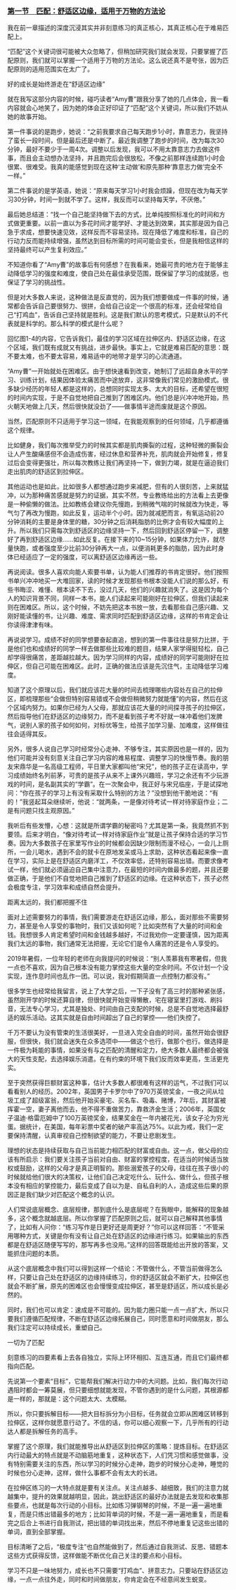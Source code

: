 ### [第一节　匹配：舒适区边缘，适用于万物的方法论](part0002.html#sigil_toc_id_18)

我在前一章描述的深度沉浸其实并非刻意练习的真正核心，其真正核心在于难易匹配上。

“匹配”这个关键词很可能被大众忽略了，但稍加研究我们就会发现，只要掌握了匹配原则，我们就可以掌握一个适用于万物的方法论。这么说还真不是夸张，因为匹配原则的适用范围实在太广了。

好的成长是始终游走在“舒适区边缘”

就在我写这部分内容的时候，碰巧读者“Amy曹”跟我分享了她的几点体会，我一看内容就会心地笑了，因为她的体会正好印证了“匹配”这个关键词，所以我们不妨从她的故事开始。

第一件事说的是跑步，她说：“之前我要求自己每天跑步1小时，靠意志力，我坚持了蛮长一段时间，但是最后还是中断了。最近我调整了跑步的时间，改为每次30分钟，最好不要少于一周4次。调整以后发现，我可以不用太靠意志力去做这件事，而且会主动想办法坚持，并且跑完后会很放松，不像之前那样连续跑1小时会很累、很难受。我真的能感觉到现在这种‘主动做’和原先那种‘靠意志力做’完全不一样。”

第二件事说的是学英语，她说：“原来每天学习1小时我会烦躁，但现在改为每天学习30分钟，时间一到就不学了。这样，我反而可以坚持每天学，不厌倦。”

最后她总结道：“找一个自己能坚持做下去的方式，比单纯按照标准化的时间和方式做更重要。以前一直以为多花时间才能学好、才能达到效果，其实那是因为自己急于求成，想要快速见效，这样反而不容易坚持。现在降低了难度和标准，自己的行动力反而能持续增强，虽然达到目标所需的时间可能会变长，但是我相信这样的坚持最终可以产生复利效应。”

不知道你看了“Amy曹”的故事后有何感想？在我看来，她最可贵的地方在于能够主动降低学习的强度和难度，使自己处在最佳承受范围，既保留了学习的成就感，也保证了学习的挑战性。

但是对大多数人来说，这种做法是反直觉的，因为我们想要做成一件事的时候，通常都会告诉自己要很努力、很拼，会给自己设定一个很高的标准，还会经常给自己“打鸡血”，告诉自己坚持就是胜利。这是我们默认的思考模式，只是默认的不代表就是科学的。那么科学的模式是什么呢？

回忆图1-4的内容，它告诉我们，最佳的学习区域在拉伸区内、舒适区边缘，在这个区域，我们既有成就又有挑战，进步最快。事实上，它就是难易匹配的意思：既不要太难，也不要太容易，难易适中的地带才是学习的心流通道。

“Amy曹”一开始就处在困难区。由于想快速看到改变，她制订了远超自身水平的学习、训练计划，结果因体验太痛苦而中途放弃，这非常像我们常见的激励模式。很多缺少经历的年轻人都是这样的，总想同时实现太多、太大的目标，还希望在很短的时间内实现，于是不自觉地把自己推到了困难区内。他们总是兴冲冲地开始，热火朝天地做上几天，然后很快就没劲了——做事情半途而废就是这个原因。

当然，匹配原则不只适用于学习这一领域，在我能观察到的任何领域，几乎都遵循这个规律。

比如健身，我们每次推举受力的时候其实都是肌肉撕裂的过程，这种轻微的撕裂会让人产生酸痛感但不会造成伤害，经过休息和营养补充，肌肉就会开始修复，修复过后会变得更强壮，所以每次教练让我们再坚持一下，做到力竭，就是在逼迫我们走出肌肉的舒适区到拉伸区。

其他运动也是如此，比如很多人都想通过跑步来减肥，但有的人很刻苦，上来就猛冲，以为那种痛苦感就是努力的证据，其实不然，专业教练给出的方法看上去更像是一种偷懒的做法。比如教练会建议你先慢跑，到稍微气喘的时候就改为快走，等气匀了再改为慢跑，如此反复，运动半个小时。因为就减肥而言，有氧运动前20分钟消耗的主要是身体里的糖，30分钟之后消耗脂肪的比例才会有较大幅度的上升。所以我们只需每次到舒适区的边缘坚持一下，然后回到舒适区停留一下，调整好了再到舒适区边缘……如此反复。在接下来的10~15分钟，如果体力允许，就尽量快跑，或者强度至少比前30分钟再大一点，以便消耗更多的脂肪，因为此时身体已经适应了一定的强度，可以离舒适区边缘再远一些。

再说阅读。很多人喜欢向能人索要书单，认为能人们推荐的书肯定很好。他们按照书单兴冲冲地买一大堆回家，读的时候才发现那些书根本没能人们说的那么好，有些书晦涩、难懂、根本读不下去，没过几天，他们的兴趣就消失了。这是因为每个人的知识背景不同，同样一本书，能人们读起来可能刚好在拉伸区，但我们读起来则在困难区。所以，这个时候，不妨先把这本书放一放，去看那些自己感兴趣、又刚好能读懂的书，让兴趣、难度、需求同时匹配到舒适区边缘，这样的书肯定会让你读得津津有味。

再说说学习。成绩不好的同学想要奋起直追，想到的第一件事往往是努力比拼，于是他们也和成绩好的同学一样去做那些比较难的题目，结果人家学得挺轻松，自己却学得很痛苦，差距越拉越大。因为学习同样的内容，成绩好的同学可能刚好在拉伸区，但自己可能在困难区。此时，正确的做法应该是先沉住气，主动降低学习难度。

知道了这个原理以后，我们就应该花大量的时间去梳理哪些内容处在自己的拉伸区，即梳理那些“会做但特别容易错或不会做但稍微努力就能懂”的内容，然后在这个区域内努力。如果你已经为人父母，那就应该花大量的时间探寻孩子的拉伸区，然后指导他们在舒适区的边缘努力，而不是看到孩子考不好就一味冲着他们发脾气，说别人家的孩子如何如何，对标优等生，给孩子加学习量、加难度，这样做往往会适得其反。

另外，很多人说自己学习时经常分心走神、不够专注，其实原因也是一样的，因为他们可能并没有刻意关注自己学习内容的难易程度、调整学习的快慢节奏。我的朋友宋鼎华是一名高级工程师，平日里大家都叫他“宋兄”，他的孩子正在读高中，学习成绩始终名列前茅，可贵的是孩子从来不上课外兴趣班，学习之余还有不少玩游戏的时间，是名副其实的“学霸”。在一次聚会中，我正好与宋兄临座，于是试探地问：“你在孩子的学习上有没有采取什么特别的方法？”没想到他干脆地说：“有的！”我竖起耳朵继续听，他说：“就两条，一是像对待考试一样对待家庭作业；二是有问题只找主观原因。”

我听后有些发懵，心想：这就是所谓学霸的秘密吗？尤其是第一条，我竟然抓不到要领。后来才明白，“像对待考试一样对待家庭作业”就是让孩子保持合适的学习节奏。因为大多数孩子在家里写作业的时候都会因缺少限制而漫不经心，一会儿上厕所，一会儿喝水，遇到不会的就卡在原地发呆或马上求助，这种状态看起来像一直在学习，实际上是在舒适区内磨洋工，不仅效率低，还特别容易出错。而要求像考试一样，他们就必须逼迫自己集中注意力，在最短的时间内做最多的题，并且还要做正确，于是他们不自觉地把自己推到了舒适区的边缘。在这种状态下，孩子必然会极度专注，学习效率和成绩自然会提升。

距离太远的，我们都把握不住

面对上述需要努力的事情，我们需要游走在舒适区边缘，那么，面对那些不需要努力，甚至是令人享受的事物时，我们又该如何呢？比如突然有了大量的时间和金钱。我想很多人肯定希望时间和金钱越多越好，不过我劝你一定要谨慎，因为距离我们太远的事物，我们通常无法把握，无论它们是令人痛苦的还是令人享受的。

2019年暑假，一位年轻的老师在向我提问的时候说：“别人羡慕我有寒暑假，但我一点也不喜欢，因为自己根本没有能力掌控这些大量的空余时间。不仅计划一个没实现，连作息时间也乱作一团。可以说，我对假期简直一点控制力都没有。”

很多学生也经常给我留言，说上了大学之后，一下子没有了高三时的那种紧张感，虽然刚开学的时候还算自律，但很快就开始变得懒散，宅在寝室里打游戏、刷抖音，无法专心学习，尤其是独处、时间由自己支配的时候，总是不自觉地选择最舒适的娱乐活动。这其实就是自由时间超出了自己的掌控——他们失控了。

千万不要认为没有管束的生活很美好，一旦进入完全自由的时间，虽然开始会很舒服，但很快，我们就会迷失在众多选项中——做这个也行，做那个也行。做选择是一件极为耗能的事情，如果没有与之匹配的清醒和定力，绝大多数人最终都会被强大的天性支配，去选择娱乐消遣。在有约束的环境下我们反而效率更高，生活更充实。

至于突然获得巨额财富这种事，估计大多数人都很难有这样的运气，不过我们可以看看别人的经历。2002年，英国男子卡罗尔中了970万英镑奖金，一夜之间从垃圾工成了超级富翁，然后他开始买豪宅、买名车、吸毒、赌博，7年后，其财富被挥霍一空，妻子离他而去，他不得不重做苦力，靠救济金生活；2006年，英国女子温迪·格雷厄姆中了100万英镑奖金，结果奖金在一年内被花光，该女子沦为穷光蛋。据统计，在美国，每年彩票中奖者的破产率高达75%。以此为戒，我们一定要保持清醒，认真审视自己控制欲望的能力，不要让悲剧发生。

理想的状态是持续获取与自己当前能力相匹配的财富或自由。这一点，做父母的应该有所启示：我们要关注孩子当前对自由、财富的掌控程度，在适当的时候适当放权或鼓励，这样的父母才是真正明智的。那些溺爱孩子的父母，往往在孩子很小的时候就给他们很大的决策权，让他们自己决定吃什么、玩什么、做什么，但孩子根本没有相应的掌控能力，最后变成了自以为是、自私自利的人，造成这些后果的原因正是我们缺少对匹配这个概念的认识。

人们常说底层概念、底层规律，那到底什么是底层呢？在我眼中，能解释的现象越多，这个概念就越底层。所以你掌握了匹配原则之后，就可以自己解释其他事情了，比如有人问你：“练习写作是日更好还是周更好？”你可以这样回答：“不管采用哪种方式，关键是你有没有让自己处在舒适区的边缘进行练习。如果输出的东西都是在舒适区随便写写的，那写再多也没用。”这样的回答既能给出开放的答案，又能抓住问题的本质。

从这个底层概念中我们可以得到这样一个结论：不管做什么，不管当前做得怎么样，只要让自己处在舒适区的边缘持续练习，你的舒适区就会不断扩大，拉伸区也就会不断扩展，原先的困难区也会慢慢变成拉伸区，甚至是舒适区，所以成长是必然的。

同时，我们也可以肯定：速成是不可能的。因为能力圈只能一点一点扩大，所以只要我们遵循匹配规律，不断在舒适区边缘拓展自己，同时愿意和时间做朋友，那么我们注定可以持续成长，重塑自己。

一切为了匹配

刻意练习的四要素看上去各自独立，实际上环环相扣、互连互通，而且它们最终都指向匹配。

先说第一个要素“目标”，它能帮我们解决行动力中的大问题。比如，我们每次行动遇阻时都会一筹莫展，但只要细想就能发现，不管你遇到的是什么问题，其根源都是一样的，那就是：这个问题太大、太模糊。

所以，你只要拆解目标——把大目标拆分为小目标，任务就会立即从困难区转移到拉伸区，这样你就愿意行动了。不信的话，你可以细心观察一下，几乎所有的行动达人都是拆解任务的高手。

掌握了这个原理，我们就能推导出从舒适区到拉伸区的策略：提炼目标。在舒适区内行动最大的特点就是不动脑筋地重复，这种状态下，人们凭习惯和感觉做事，没有特别需要关注的东西，所以学习的时候分心走神，跑步的时候分心走神，睡觉的时候也分心走神，这样，做什么事都不会有太大的长进。

在拉伸区练习的一大特点就是要有关注点。关注点越多、越细致，我们的注意力就越集中，提升的效果就越明显，因此，跳出舒适区的最好办法就是去发现和收集那些要点，也就是每次行动的小目标。比如练习弹钢琴的时候，不是一遍一遍地重复，而是只练出错最多的地方；比如背单词的时候，不是一遍一遍地重复，而是看完之后合上书进行自我测试，把出错的单词找出来，然后不停地重复记这些出错的单词，直到全部掌握。

目标清晰了之后，“极度专注”也自然能做到了，然后通过自我测试、反思、错题本这些方式获得反馈，这样做能不断优化自己关注的要点和小目标。

学习不只是一味地努力，成长也不只需要“打鸡血”、拼意志力。只要站在舒适区边缘，一点一点往外走，同时和时间做朋友，你肯定会在不经意间发生蜕变。